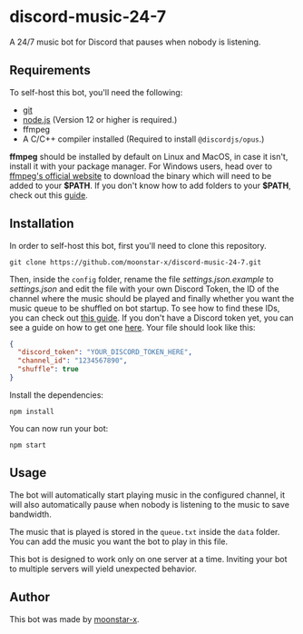 # discord-music-24-7

A 24/7 music bot for Discord that pauses when nobody is listening.

## Requirements

To self-host this bot, you'll need the following:

* [git](https://git-scm.com/)
* [node.js](https://nodejs.org/en/) (Version 12 or higher is required.)
* ffmpeg
* A C/C++ compiler installed (Required to install `@discordjs/opus`.)

**ffmpeg** should be installed by default on Linux and MacOS, in case it isn't, install it with your package manager. For Windows users, head over to [ffmpeg's official website](https://www.ffmpeg.org/download.html#build-windows) to download the binary which will need to be added to your **\$PATH**. If you don't know how to add folders to your **\$PATH**, check out this [guide](https://www.architectryan.com/2018/03/17/add-to-the-path-on-windows-10/).

## Installation

In order to self-host this bot, first you'll need to clone this repository.

```
git clone https://github.com/moonstar-x/discord-music-24-7.git
```

Then, inside the `config` folder, rename the file *settings.json.example* to *settings.json* and edit the file with your own Discord Token, the ID of the channel where the music should be played and finally whether you want the music queue to be shuffled on bot startup. To see how to find these IDs, you can check out [this guide](<https://github.com/moonstar-x/discord-downtime-notifier/wiki/Getting-User,-Channel-and-Server-IDs>). If you don't have a Discord token yet, you can see a guide on how to get one [here](<https://github.com/moonstar-x/discord-downtime-notifier/wiki/Getting-a-Discord-Bot-Token>). Your file should look like this:

```json
{
  "discord_token": "YOUR_DISCORD_TOKEN_HERE",
  "channel_id": "1234567890",
  "shuffle": true
}
```

Install the dependencies:

```
npm install
```

You can now run your bot:

```
npm start
```

## Usage

The bot will automatically start playing music in the configured channel, it will also automatically pause when nobody is listening to the music to save bandwidth.

The music that is played is stored in the `queue.txt` inside the `data` folder. You can add the music you want the bot to play in this file.

This bot is designed to work only on one server at a time. Inviting your bot to multiple servers will yield unexpected behavior.

## Author

This bot was made by [moonstar-x](https://github.com/moonstar-x).
